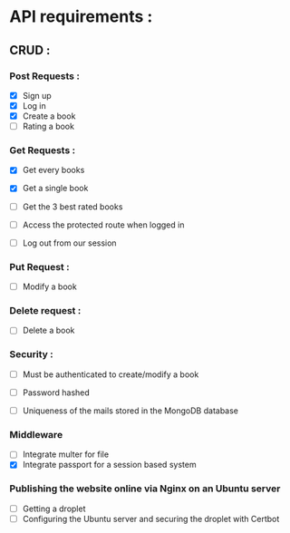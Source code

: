 # API requirements : 

## CRUD : 

### Post Requests :

- [X] Sign up 
- [X] Log in
- [X] Create a book 
- [ ] Rating a book 

### Get Requests : 

- [X] Get every books
- [X] Get a single book
- [ ] Get the 3 best rated books
- [ ] Access the protected route when logged in
- [ ] Log out from our session 


### Put Request :

- [ ] Modify a book

### Delete request : 

- [ ] Delete a book 

### Security : 

- [ ] Must be authenticated to create/modify a book 
- [ ] Password hashed 
- [ ] Uniqueness of the mails stored in the MongoDB database


### Middleware 

- [ ] Integrate multer for file 
- [X] Integrate passport for a session based system

### Publishing the website online via Nginx on an Ubuntu server 

- [ ] Getting a droplet 
- [ ] Configuring the Ubuntu server and securing the droplet with Certbot